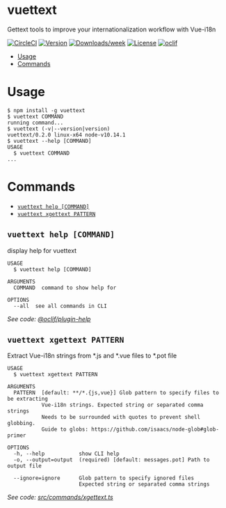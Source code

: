 vuettext
==============

Gettext tools to improve your internationalization workflow with Vue-i18n

[![CircleCI](https://circleci.com/gh/shimarulin/vuettext.svg?style=svg)](https://circleci.com/gh/shimarulin/vuettext)
[![Version](https://img.shields.io/npm/v/vuettext.svg)](https://npmjs.org/package/vuettext)
[![Downloads/week](https://img.shields.io/npm/dw/vuettext.svg)](https://npmjs.org/package/vuettext)
[![License](https://img.shields.io/npm/l/vuettext.svg)](https://github.com/shimarulin/vuettext/blob/master/package.json)
[![oclif](https://img.shields.io/badge/cli-oclif-brightgreen.svg)](https://oclif.io)

<!-- toc -->
* [Usage](#usage)
* [Commands](#commands)
<!-- tocstop -->
# Usage
<!-- usage -->
```sh-session
$ npm install -g vuettext
$ vuettext COMMAND
running command...
$ vuettext (-v|--version|version)
vuettext/0.2.0 linux-x64 node-v10.14.1
$ vuettext --help [COMMAND]
USAGE
  $ vuettext COMMAND
...
```
<!-- usagestop -->
# Commands
<!-- commands -->
* [`vuettext help [COMMAND]`](#vuettext-help-command)
* [`vuettext xgettext PATTERN`](#vuettext-xgettext-pattern)

## `vuettext help [COMMAND]`

display help for vuettext

```
USAGE
  $ vuettext help [COMMAND]

ARGUMENTS
  COMMAND  command to show help for

OPTIONS
  --all  see all commands in CLI
```

_See code: [@oclif/plugin-help](https://github.com/oclif/plugin-help/blob/v2.1.4/src/commands/help.ts)_

## `vuettext xgettext PATTERN`

Extract Vue-i18n strings from *.js and *.vue files to *.pot file

```
USAGE
  $ vuettext xgettext PATTERN

ARGUMENTS
  PATTERN  [default: **/*.{js,vue}] Glob pattern to specify files to be extracting
           Vue-i18n strings. Expected string or separated comma strings
           Needs to be surrounded with quotes to prevent shell globbing.
           Guide to globs: https://github.com/isaacs/node-glob#glob-primer

OPTIONS
  -h, --help           show CLI help
  -o, --output=output  (required) [default: messages.pot] Path to output file

  --ignore=ignore      Glob pattern to specify ignored files
                       Expected string or separated comma strings
```

_See code: [src/commands/xgettext.ts](https://github.com/shimarulin/vuettext/blob/v0.2.0/src/commands/xgettext.ts)_
<!-- commandsstop -->

